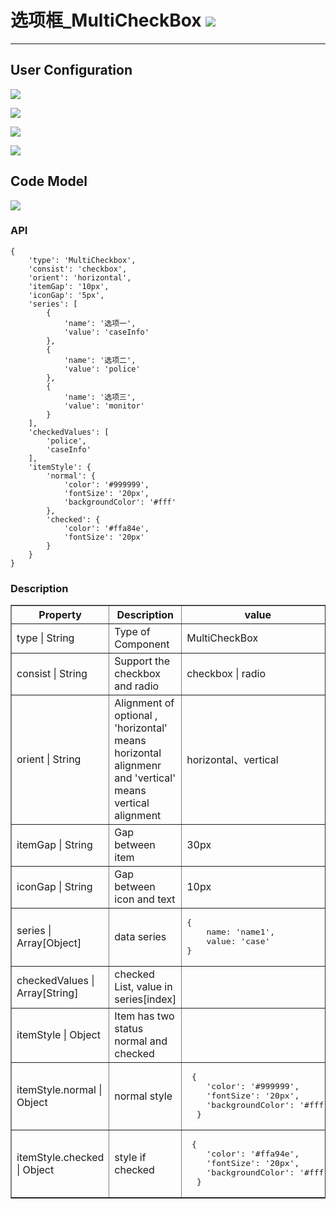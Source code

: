 # 选项框\_MultiCheckBox ![](/assets/MultiCheckBox.png)

---

## User Configuration 

![](/assets/controls/MultiCheckBox01.jpg)

![](/assets/controls/MultiCheckBox02.jpg)

![](/assets/controls/MultiCheckBox04.jpg)

![](/assets/controls/MultiCheckBox05.jpg)



## Code Model

![](/assets/controls/MultiCheckBox03.jpg)



### API

```
{
    'type': 'MultiCheckbox',
    'consist': 'checkbox',
    'orient': 'horizontal',
    'itemGap': '10px',
    'iconGap': '5px',
    'series': [
        {
            'name': '选项一',
            'value': 'caseInfo'
        },
        {
            'name': '选项二',
            'value': 'police'
        },
        {
            'name': '选项三',
            'value': 'monitor'
        }
    ],
    'checkedValues': [
        'police',
        'caseInfo'
    ],
    'itemStyle': {
        'normal': {
            'color': '#999999',
            'fontSize': '20px',
            'backgroundColor': '#fff'
        },
        'checked': {
            'color': '#ffa84e',
            'fontSize': '20px'
        }
    }
}
```

### Description

<table border="1">
<tr>
	<th width="30%">Property</th>
   <th width="30%">Description</th>
   <th> value </th>
</tr>
<tr>
	<td>type | String</td>
	<td>Type of Component</td>
	<td>MultiCheckBox</td>
</tr>
<tr>
	<td>consist | String</td>
	<td>Support the checkbox and radio</td>
	<td>checkbox | radio </td>
</tr>
<tr>
	<td>orient | String</td>
	<td>Alignment of optional , 'horizontal' means horizontal alignmenr and 'vertical' means vertical alignment</td>
	<td>horizontal、vertical</td>
</tr>
<tr>
	<td>itemGap | String</td>
	<td>Gap between item </td>
	<td>30px</td>
</tr>
<tr>
	<td>iconGap | String</td>
	<td>Gap between icon and text</td>
	<td>10px</td>
</tr>
<tr>
	<td>series | Array[Object]</td>
	<td>data series</td>
	<td>
<pre>
{
	name: 'name1',
	value: 'case'
}
</pre>
	</td>
</tr>
<tr>
	<td>checkedValues | Array[String]</td>
	<td>checked List, value in series[index]</td>
	<td></td>
</tr>
<tr>
	<td>itemStyle | Object</td>
	<td>Item has two status normal and checked </td>
	<td></td>
</tr>
<tr>
	<td>itemStyle.normal | Object</td>
	<td>normal style </td>
	<td><pre> {
	'color': '#999999',
	'fontSize': '20px',
	'backgroundColor': '#fff'
  }</pre></td>
</tr>
<tr>
	<td>itemStyle.checked | Object</td>
	<td>style if checked </td>
	<td><pre> {
	'color': '#ffa94e',
	'fontSize': '20px',
	'backgroundColor': '#fff'
  }</pre></td>
</tr>
</table>




